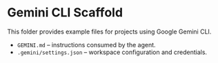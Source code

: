 # Gemini CLI Scaffold

This folder provides example files for projects using Google Gemini CLI.

- `GEMINI.md` – instructions consumed by the agent.
- `.gemini/settings.json` – workspace configuration and credentials.
